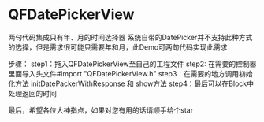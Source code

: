 # QFDatePickerView
两句代码集成只有年、月的时间选择器
系统自带的DatePicker并不支持此种方式的选择，但是需求很可能只需要年和月，此Demo可两句代码实现此需求

步骤：
step1：拖入QFDatePickerView至自己的工程文件 
step2: 在需要的控制器里面导入头文件#import "QFDatePickerView.h" 
step3：在需要的地方调用初始化方法 initDatePackerWithResponse 和 show方法 
step4：最后可以在Block中处理返回的时间

最后，希望各位大神指点，如果对您有用的话请顺手给个star
